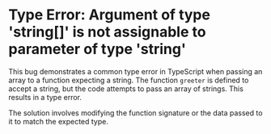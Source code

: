# Type Error: Argument of type 'string[]' is not assignable to parameter of type 'string'
This bug demonstrates a common type error in TypeScript when passing an array to a function expecting a string. The function `greeter` is defined to accept a string, but the code attempts to pass an array of strings. This results in a type error.

The solution involves modifying the function signature or the data passed to it to match the expected type.